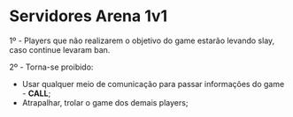 # Servidores Arena 1v1

1º - Players que não realizarem o objetivo do game estarão levando slay, caso continue levaram ban.

2º - Torna-se proibido:

* Usar qualquer meio de comunicação para passar informações do game - **CALL**;
* Atrapalhar, trolar o game dos demais players;
